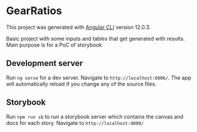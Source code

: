 # GearRatios

This project was generated with [Angular CLI](https://github.com/angular/angular-cli) version 12.0.3.

Basic project with some inputs and tables that get generated with results. Main purpose is for a PoC of storybook

## Development server

Run `ng serve` for a dev server. Navigate to `http://localhost:6006/`. The app will automatically reload if you change any of the source files.

## Storybook

Run `npm run sb` to run a storybook server which contains the canvas and docs for each story. Navigate to `http://localhost:4000/`
